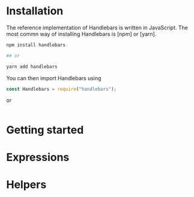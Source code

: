 # Installation

The reference implementation of Handlebars is written in JavaScript. The most commn way of installing Handlebars is
[npm] or [yarn].

```bash
npm install handlebars

## or

yarn add handlebars
```

You can then import Handlebars using

```js
const Handlebars = require("handlebars");
```

or

```

```

# Getting started

# Expressions

# Helpers

#
